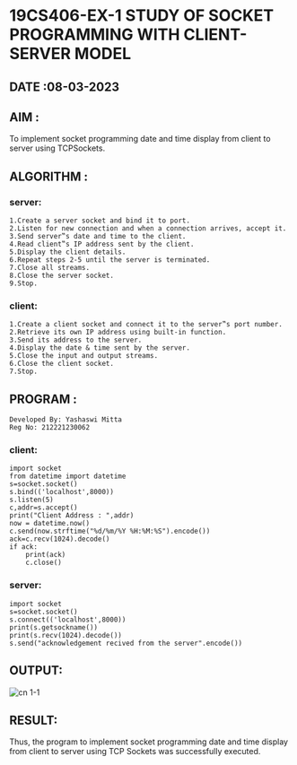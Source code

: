 # 19CS406-EX-1 STUDY OF SOCKET PROGRAMMING WITH CLIENT-SERVER MODEL

## DATE :08-03-2023

## AIM :
To implement socket programming date and time display from client to server using TCPSockets.


## ALGORITHM :
### server:
```
1.Create a server socket and bind it to port.
2.Listen for new connection and when a connection arrives, accept it.
3.Send server‟s date and time to the client.
4.Read client‟s IP address sent by the client.
5.Display the client details.
6.Repeat steps 2-5 until the server is terminated.
7.Close all streams.
8.Close the server socket.
9.Stop.
```
### client:
```
1.Create a client socket and connect it to the server‟s port number.
2.Retrieve its own IP address using built-in function.
3.Send its address to the server.
4.Display the date & time sent by the server.
5.Close the input and output streams.
6.Close the client socket.
7.Stop.
```
## PROGRAM :
```
Developed By: Yashaswi Mitta
Reg No: 212221230062
```
### client:
```
import socket
from datetime import datetime
s=socket.socket()
s.bind(('localhost',8000))
s.listen(5)
c,addr=s.accept()
print("Client Address : ",addr)
now = datetime.now()
c.send(now.strftime("%d/%m/%Y %H:%M:%S").encode())
ack=c.recv(1024).decode()
if ack:
    print(ack)
    c.close()

```
### server:
```
import socket
s=socket.socket()
s.connect(('localhost',8000))
print(s.getsockname())
print(s.recv(1024).decode())
s.send("acknowledgement recived from the server".encode())
```
## OUTPUT:
![cn 1-1](https://github.com/yashaswimitta/19CS406-EX-1/assets/94619247/f806810b-939e-49b4-abb6-477b2f908212)




## RESULT:
Thus, the program to implement socket programming date and time display from client to server using TCP Sockets was successfully executed.
